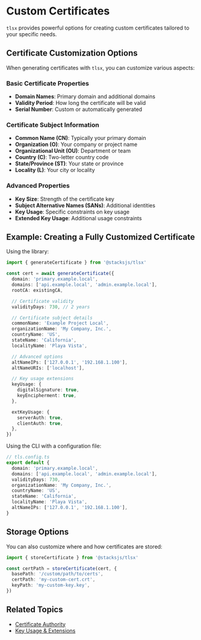 # Custom Certificates

`tlsx` provides powerful options for creating custom certificates tailored to your specific needs.

## Certificate Customization Options

When generating certificates with `tlsx`, you can customize various aspects:

### Basic Certificate Properties

- **Domain Names**: Primary domain and additional domains
- **Validity Period**: How long the certificate will be valid
- **Serial Number**: Custom or automatically generated

### Certificate Subject Information

- **Common Name (CN)**: Typically your primary domain
- **Organization (O)**: Your company or project name
- **Organizational Unit (OU)**: Department or team
- **Country (C)**: Two-letter country code
- **State/Province (ST)**: Your state or province
- **Locality (L)**: Your city or locality

### Advanced Properties

- **Key Size**: Strength of the certificate key
- **Subject Alternative Names (SANs)**: Additional identities
- **Key Usage**: Specific constraints on key usage
- **Extended Key Usage**: Additional usage constraints

## Example: Creating a Fully Customized Certificate

Using the library:

```ts
import { generateCertificate } from '@stacksjs/tlsx'

const cert = await generateCertificate({
  domain: 'primary.example.local',
  domains: ['api.example.local', 'admin.example.local'],
  rootCA: existingCA,

  // Certificate validity
  validityDays: 730, // 2 years

  // Certificate subject details
  commonName: 'Example Project Local',
  organizationName: 'My Company, Inc.',
  countryName: 'US',
  stateName: 'California',
  localityName: 'Playa Vista',

  // Advanced options
  altNameIPs: ['127.0.0.1', '192.168.1.100'],
  altNameURIs: ['localhost'],

  // Key usage extensions
  keyUsage: {
    digitalSignature: true,
    keyEncipherment: true,
  },

  extKeyUsage: {
    serverAuth: true,
    clientAuth: true,
  },
})
```

Using the CLI with a configuration file:

```ts
// tls.config.ts
export default {
  domain: 'primary.example.local',
  domains: ['api.example.local', 'admin.example.local'],
  validityDays: 730,
  organizationName: 'My Company, Inc.',
  countryName: 'US',
  stateName: 'California',
  localityName: 'Playa Vista',
  altNameIPs: ['127.0.0.1', '192.168.1.100'],
}
```

## Storage Options

You can also customize where and how certificates are stored:

```ts
import { storeCertificate } from '@stacksjs/tlsx'

const certPath = storeCertificate(cert, {
  basePath: '/custom/path/to/certs',
  certPath: 'my-custom-cert.crt',
  keyPath: 'my-custom-key.key',
})
```

## Related Topics

- [Certificate Authority](/advanced/certificate-authority)
- [Key Usage & Extensions](/advanced/key-usage-extensions)
